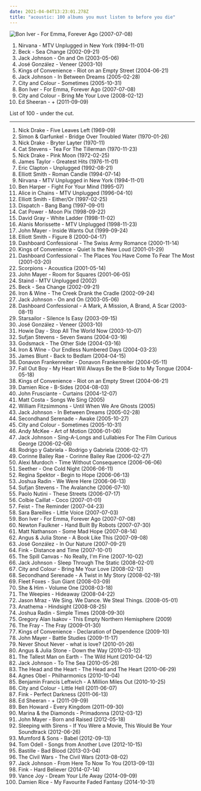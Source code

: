 ```yaml
---
date: 2021-04-04T13:23:01.278Z
title: "acoustic: 100 albums you must listen to before you die"
---
```

![Bon Iver - For Emma, Forever Ago (2007-07-08)](https://img.discogs.com/IC3kOdrS1w-zSkOJTxWJghz_AGs=/fit-in/600x600/filters:strip_icc():format(jpeg):mode_rgb():quality(90)/discogs-images/R-1357686-1259230699.jpeg.jpg "Bon Iver - For Emma, Forever Ago (2007-07-08)")
<ol class="albums">
<li data-cover="http://coverartarchive.org/release/b527f0f7-7735-3c77-add1-09a9e4a20abb/12060379405-500.jpg" data-tags="grunge" role="button">Nirvana - MTV Unplugged in New York (1994-11-01)</li>
<li data-cover="http://coverartarchive.org/release/09dc8894-bb52-4edd-a31b-e74e30753a44/7066111416-500.jpg" data-tags="singer-songwriter, acoustic, beck" role="button">Beck - Sea Change (2002-09-21)</li>
<li data-cover="http://coverartarchive.org/release/972a10fd-c0b7-47c4-9c72-267a8e6aec38/23562352835-500.jpg" data-tags="acoustic, jack johnson" role="button">Jack Johnson - On and On (2003-05-06)</li>
<li data-cover="http://coverartarchive.org/release/69e16928-4321-3b7e-a191-7b3264e5ba49/3974188466-500.jpg" data-tags="singer-songwriter, acoustic" role="button">José González - Veneer (2003-10)</li>
<li data-cover="https://img.discogs.com/qujVQnyyIoDNuPzQbRJ56YU_7ZM=/fit-in/600x607/filters:strip_icc():format(jpeg):mode_rgb():quality(90)/discogs-images/R-675181-1563564124-2088.jpeg.jpg" data-tags="indie, acoustic, norwegian" role="button">Kings of Convenience - Riot on an Empty Street (2004-06-21)</li>
<li data-cover="http://coverartarchive.org/release/8803a42d-59ca-4eee-83ba-61fae63856f5/6148270094-500.jpg" data-tags="acoustic" role="button">Jack Johnson - In Between Dreams (2005-02-28)</li>
<li data-cover="http://coverartarchive.org/release/bc7e4abe-5672-40d4-bb39-a72ba0293476/3375657581-500.jpg" data-tags="acoustic" role="button">City and Colour - Sometimes (2005-10-31)</li>
<li data-cover="https://img.discogs.com/IC3kOdrS1w-zSkOJTxWJghz_AGs=/fit-in/600x600/filters:strip_icc():format(jpeg):mode_rgb():quality(90)/discogs-images/R-1357686-1259230699.jpeg.jpg" data-tags="folk, indie" role="button">Bon Iver - For Emma, Forever Ago (2007-07-08)</li>
<li data-cover="https://img.discogs.com/6RZ0wASz1DyoPcJEe8mimgeooyc=/fit-in/400x400/filters:strip_icc():format(jpeg):mode_rgb():quality(90)/discogs-images/R-2766594-1300096055.jpeg.jpg" data-tags="acoustic" role="button">City and Colour - Bring Me Your Love (2008-02-12)</li>
<li data-cover="http://coverartarchive.org/release/94ad3a58-a1cc-46a3-acf4-9cb6c1d6f032/16111056293-500.jpg" data-tags="pop, british, acoustic, ed sheeran" role="button">Ed Sheeran - + (2011-09-09)</li>
</ol>
List of 100 - under the cut.
<!-- more -->

_________________

<ol class="albums">
<li data-cover="https://img.discogs.com/h8Q5zIvhJH42i-aTz6nXhmauoB0=/fit-in/600x600/filters:strip_icc():format(jpeg):mode_rgb():quality(90)/discogs-images/R-1695929-1387082547-7142.jpeg.jpg" data-tags="folk, singer-songwriter" role="button">
Nick Drake - Five Leaves Left (1969-09)
</li>
<li data-cover="http://coverartarchive.org/release/7c52126e-200a-4b3b-af1c-3c38d70b57b1/9272110752-500.jpg" data-tags="classic rock, singer-songwriter, 60s, folk" role="button">
Simon & Garfunkel - Bridge Over Troubled Water (1970-01-26)
</li>
<li data-cover="http://coverartarchive.org/release/93d4c2fa-6749-3820-88df-b1f6df8cf48b/11682519206-500.jpg" data-tags="folk, singer-songwriter" role="button">
Nick Drake - Bryter Layter (1970-11)
</li>
<li data-cover="http://coverartarchive.org/release/3091801c-33ee-35fb-87f3-80bab24c50d1/4521356337-500.jpg" data-tags="folk, singer-songwriter, 70s" role="button">
Cat Stevens - Tea For The Tillerman (1970-11-23)
</li>
<li data-cover="http://coverartarchive.org/release/2a274c12-8785-351a-9155-1d6d2dfde21c/23137783404-500.jpg" data-tags="folk, singer-songwriter" role="button">
Nick Drake - Pink Moon (1972-02-25)
</li>
<li data-cover="http://coverartarchive.org/release/477bb8aa-5413-37c5-8f1a-f9ca7a36c9d3/22089606298-500.jpg" data-tags="james taylor, folk" role="button">
James Taylor - Greatest Hits (1976-11-01)
</li>
<li data-cover="http://coverartarchive.org/release/fa84b81a-6d02-4d89-a515-9a6ef6df11a3/6733543940-500.jpg" data-tags="blues, acoustic" role="button">
Eric Clapton - Unplugged (1992-08-21)
</li>
<li data-cover="https://img.discogs.com/DVO4ZrB4UcZ4oXzUSfxH1RjZutU=/fit-in/566x531/filters:strip_icc():format(jpeg):mode_rgb():quality(90)/discogs-images/R-2823240-1302635712.jpeg.jpg" data-tags="singer-songwriter" role="button">
Elliott Smith - Roman Candle (1994-07-14)
</li>
<li data-cover="http://coverartarchive.org/release/b527f0f7-7735-3c77-add1-09a9e4a20abb/12060379405-500.jpg" data-tags="grunge" role="button">
Nirvana - MTV Unplugged in New York (1994-11-01)
</li>
<li data-cover="http://coverartarchive.org/release/ce04d4ed-9cda-4d1d-8304-33f143db0b6a/6375099104-500.jpg" data-tags="blues, rock, acoustic" role="button">
Ben Harper - Fight For Your Mind (1995-07)
</li>
<li data-cover="http://coverartarchive.org/release/0e3ef21b-12b7-4fa2-b430-f3579391e41e/1623290216-500.jpg" data-tags="grunge, acoustic" role="button">
Alice in Chains - MTV Unplugged (1996-04-10)
</li>
<li data-cover="http://coverartarchive.org/release/0a5aa565-8158-4e81-9776-af8044f6cc1e/18047694847-500.jpg" data-tags="singer-songwriter" role="button">
Elliott Smith - Either/Or (1997-02-25)
</li>
<li data-cover="https://via.placeholder.com/450" data-tags="dispatch, rock" role="button">
Dispatch - Bang Bang (1997-09-01)
</li>
<li data-cover="http://coverartarchive.org/release/5d58d210-a58c-4532-a2f5-54c6001a063d/12639050704-500.jpg" data-tags="90s, indie, mellow" role="button">
Cat Power - Moon Pix (1998-09-22)
</li>
<li data-cover="http://coverartarchive.org/release/90e63241-4650-4e1e-b41c-058a0d9a0407/23584939765-500.jpg" data-tags="david gray" role="button">
David Gray - White Ladder (1998-11-02)
</li>
<li data-cover="http://coverartarchive.org/release/e68bc44b-f410-35cc-bf84-c0abbbcc08b8/11497364966-500.jpg" data-tags="acoustic, unplugged, live" role="button">
Alanis Morissette - MTV Unplugged (1998-11-23)
</li>
<li data-cover="http://coverartarchive.org/release/ac22031b-15c1-4323-a3f2-f6cfe61b9b9c/13116115117-500.jpg" data-tags="acoustic, john mayer" role="button">
John Mayer - Inside Wants Out (1999-09-24)
</li>
<li data-cover="http://coverartarchive.org/release/8bc521b4-57af-4b4c-88a1-ad214c9c6516/9560550155-500.jpg" data-tags="singer-songwriter, indie" role="button">
Elliott Smith - Figure 8 (2000-04-17)
</li>
<li data-cover="https://via.placeholder.com/450" data-tags="acoustic" role="button">
Dashboard Confessional - The Swiss Army Romance (2000-11-14)
</li>
<li data-cover="https://img.discogs.com/lsz4cKVgVZ2Y5vbRL35Nv2_vGoo=/fit-in/600x600/filters:strip_icc():format(jpeg):mode_rgb():quality(90)/discogs-images/R-9784862-1526804148-7507.jpeg.jpg" data-tags="acoustic, indie pop, indie" role="button">
Kings of Convenience - Quiet Is the New Loud (2001-01-29)
</li>
<li data-cover="http://coverartarchive.org/release/fd3ea260-7f06-496b-aafe-7b93d2dad025/6169341657-500.jpg" data-tags="emo" role="button">
Dashboard Confessional - The Places You Have Come To Fear The Most (2001-03-20)
</li>
<li data-cover="http://coverartarchive.org/release/b0ef070f-237d-423a-8984-fe1cbf7f35a8/1290637316-500.jpg" data-tags="rock, acoustic, classic rock, scorpions" role="button">
Scorpions - Acoustica (2001-05-14)
</li>
<li data-cover="https://via.placeholder.com/450" data-tags="john mayer" role="button">
John Mayer - Room for Squares (2001-06-05)
</li>
<li data-cover="https://via.placeholder.com/450" data-tags="staind, acoustic" role="button">
Staind - MTV Unplugged (2002)
</li>
<li data-cover="http://coverartarchive.org/release/09dc8894-bb52-4edd-a31b-e74e30753a44/7066111416-500.jpg" data-tags="singer-songwriter, acoustic, beck" role="button">
Beck - Sea Change (2002-09-21)
</li>
<li data-cover="http://coverartarchive.org/release/e270a453-a6c5-4bbc-91d7-5e4378e7d08c/2500642993-500.jpg" data-tags="folk, indie, acoustic" role="button">
Iron & Wine - The Creek Drank the Cradle (2002-09-24)
</li>
<li data-cover="http://coverartarchive.org/release/972a10fd-c0b7-47c4-9c72-267a8e6aec38/23562352835-500.jpg" data-tags="acoustic, jack johnson" role="button">
Jack Johnson - On and On (2003-05-06)
</li>
<li data-cover="http://coverartarchive.org/release/a286be17-96f0-3dee-9c66-d8972a04d4e9/1742724035-500.jpg" data-tags="emo" role="button">
Dashboard Confessional - A Mark, A Mission, A Brand, A Scar (2003-08-11)
</li>
<li data-cover="https://img.discogs.com/-mn5m6C8PS1GcbLRs7crnsvmqq0=/fit-in/600x600/filters:strip_icc():format(jpeg):mode_rgb():quality(90)/discogs-images/R-7098914-1433699223-2052.jpeg.jpg" data-tags="britpop, indie rock" role="button">
Starsailor - Silence Is Easy (2003-09-15)
</li>
<li data-cover="http://coverartarchive.org/release/69e16928-4321-3b7e-a191-7b3264e5ba49/3974188466-500.jpg" data-tags="singer-songwriter, acoustic" role="button">
José González - Veneer (2003-10)
</li>
<li data-cover="http://coverartarchive.org/release/2d9065e5-de47-43ff-865f-42c110e7b6f6/6247631110-500.jpg" data-tags="singer-songwriter, acoustic" role="button">
Howie Day - Stop All The World Now (2003-10-07)
</li>
<li data-cover="https://img.discogs.com/42SS7BRmBHobZXc70IXTwOEbBN4=/fit-in/600x603/filters:strip_icc():format(jpeg):mode_rgb():quality(90)/discogs-images/R-583395-1301006999.jpeg.jpg" data-tags="indie, folk" role="button">
Sufjan Stevens - Seven Swans (2004-03-16)
</li>
<li data-cover="http://coverartarchive.org/release/db367585-903f-4e9b-94f9-02093795dc2f/14971932845-500.jpg" data-tags="acoustic" role="button">
Godsmack - The Other Side (2004-03-16)
</li>
<li data-cover="https://via.placeholder.com/450" data-tags="folk" role="button">
Iron & Wine - Our Endless Numbered Days (2004-03-23)
</li>
<li data-cover="http://coverartarchive.org/release/f4cde382-f2c4-40e2-944a-8a01a97990be/5656611590-500.jpg" data-tags="james blunt, pop" role="button">
James Blunt - Back to Bedlam (2004-04-15)
</li>
<li data-cover="http://coverartarchive.org/release/570e3951-5811-462e-af10-a5571406d2e1/16436830735-500.jpg" data-tags="acoustic, folk pop surf singer, surf" role="button">
Donavon Frankenreiter - Donavon Frankenreiter (2004-05-11)
</li>
<li data-cover="http://coverartarchive.org/release/fc2b4c7a-a7e3-4756-bcec-cd3e9a2ce4b7/28392699788-500.jpg" data-tags="acoustic" role="button">
Fall Out Boy - My Heart Will Always Be the B-Side to My Tongue (2004-05-18)
</li>
<li data-cover="https://img.discogs.com/qujVQnyyIoDNuPzQbRJ56YU_7ZM=/fit-in/600x607/filters:strip_icc():format(jpeg):mode_rgb():quality(90)/discogs-images/R-675181-1563564124-2088.jpeg.jpg" data-tags="indie, acoustic, norwegian" role="button">
Kings of Convenience - Riot on an Empty Street (2004-06-21)
</li>
<li data-cover="http://coverartarchive.org/release/79f75593-94ca-4b24-bfdb-91c0b9395b39/13538432061-500.jpg" data-tags="damien rice, 2004, acoustic, live" role="button">
Damien Rice - B-Sides (2004-08-03)
</li>
<li data-cover="https://img.discogs.com/Vu7r-6u8MypHy1S1h641RlMKfGg=/fit-in/600x549/filters:strip_icc():format(jpeg):mode_rgb():quality(90)/discogs-images/R-8932867-1471756324-1394.mpo.jpg" data-tags="acoustic" role="button">
John Frusciante - Curtains (2004-12-07)
</li>
<li data-cover="https://via.placeholder.com/450" data-tags="singer-songwriter, acoustic" role="button">
Matt Costa - Songs We Sing (2005)
</li>
<li data-cover="http://coverartarchive.org/release/ec76f7c5-59b0-44bb-8140-7bdb050e268e/8881548095-500.jpg" data-tags="acoustic" role="button">
William Fitzsimmons - Until When We Are Ghosts (2005)
</li>
<li data-cover="http://coverartarchive.org/release/8803a42d-59ca-4eee-83ba-61fae63856f5/6148270094-500.jpg" data-tags="acoustic" role="button">
Jack Johnson - In Between Dreams (2005-02-28)
</li>
<li data-cover="http://coverartarchive.org/release/15a9cca2-cd9e-4aac-9828-b85f184b1f84/24240958685-500.jpg" data-tags="acoustic, emo" role="button">
Secondhand Serenade - Awake (2005-10-27)
</li>
<li data-cover="http://coverartarchive.org/release/bc7e4abe-5672-40d4-bb39-a72ba0293476/3375657581-500.jpg" data-tags="acoustic" role="button">
City and Colour - Sometimes (2005-10-31)
</li>
<li data-cover="http://coverartarchive.org/release/27a0c006-98f3-428a-a945-56a2ab39f070/15577024250-500.jpg" data-tags="acoustic, guitar" role="button">
Andy McKee - Art of Motion (2006-01-06)
</li>
<li data-cover="http://coverartarchive.org/release/5bf551f7-96be-3f50-8ae4-9895eb26af9a/7965698121-500.jpg" data-tags="acoustic" role="button">
Jack Johnson - Sing-A-Longs and Lullabies For The Film Curious George (2006-02-06)
</li>
<li data-cover="http://coverartarchive.org/release/88942202-c6b5-3dff-a286-5f1a0d20bca2/16038716231-500.jpg" data-tags="guitar, acoustic, instrumental" role="button">
Rodrigo y Gabriela - Rodrigo y Gabriela (2006-02-17)
</li>
<li data-cover="https://img.discogs.com/nKRFVJxoxDulyvpa5mDrhXSW5pE=/fit-in/550x479/filters:strip_icc():format(jpeg):mode_rgb():quality(90)/discogs-images/R-1199963-1200235428.jpeg.jpg" data-tags="soul" role="button">
Corinne Bailey Rae - Corinne Bailey Rae (2006-02-27)
</li>
<li data-cover="http://coverartarchive.org/release/c7f170ef-5b55-4711-8820-48dac859f5e2/5105968554-500.jpg" data-tags="indie, folk, singer-songwriter" role="button">
Alexi Murdoch - Time Without Consequence (2006-06-06)
</li>
<li data-cover="http://coverartarchive.org/release/b1f237d6-edf1-46f8-971c-a7280b53bdc6/1068689504-500.jpg" data-tags="acoustic" role="button">
Seether - One Cold Night (2006-06-11)
</li>
<li data-cover="http://coverartarchive.org/release/7c48653c-8e50-4f8b-91a4-25321c500fed/25262967822-500.jpg" data-tags="female vocalists, indie, singer-songwriter" role="button">
Regina Spektor - Begin to Hope (2006-06-13)
</li>
<li data-cover="https://via.placeholder.com/450" data-tags="acoustic, folk, joshua radin" role="button">
Joshua Radin - We Were Here (2006-06-13)
</li>
<li data-cover="http://coverartarchive.org/release/84d537c0-bc24-43dc-ba55-377c25e9c17a/15824345226-500.jpg" data-tags="indie, acoustic" role="button">
Sufjan Stevens - The Avalanche (2006-07-10)
</li>
<li data-cover="http://coverartarchive.org/release/0f6aee88-6d56-34d2-a628-eead929a45e3/6358999364-500.jpg" data-tags="pop, singer-songwriter, indie" role="button">
Paolo Nutini - These Streets (2006-07-17)
</li>
<li data-cover="http://coverartarchive.org/release/402e7158-57a2-48c1-9ecc-83a78f3f6c8e/2859644033-500.jpg" data-tags="pop" role="button">
Colbie Caillat - Coco (2007-01-01)
</li>
<li data-cover="http://coverartarchive.org/release/805d6908-afee-3a49-b6e0-e9ca5ce6a452/16767229098-500.jpg" data-tags="indie, female vocalists, indie pop, female vocalist, pop, alternative, indie rock" role="button">
Feist - The Reminder (2007-04-23)
</li>
<li data-cover="http://coverartarchive.org/release/bb65a0e6-41c3-42dc-be56-1e2064eb1b2f/13725245197-500.jpg" data-tags="pop" role="button">
Sara Bareilles - Little Voice (2007-07-03)
</li>
<li data-cover="https://img.discogs.com/IC3kOdrS1w-zSkOJTxWJghz_AGs=/fit-in/600x600/filters:strip_icc():format(jpeg):mode_rgb():quality(90)/discogs-images/R-1357686-1259230699.jpeg.jpg" data-tags="folk, indie" role="button">
Bon Iver - For Emma, Forever Ago (2007-07-08)
</li>
<li data-cover="http://coverartarchive.org/release/eb09be91-a6c4-44f0-80a9-196c6a3372d8/21084805447-500.jpg" data-tags="british, uk, somgwriters" role="button">
Newton Faulkner - Hand Built By Robots (2007-07-30)
</li>
<li data-cover="http://coverartarchive.org/release/29e89c60-faff-4d58-8340-6e5d10b6b421/11894480075-500.jpg" data-tags="rock, favorite" role="button">
Matt Nathanson - Some Mad Hope (2007-08-14)
</li>
<li data-cover="http://coverartarchive.org/release/43ff3450-f35f-40ad-986b-01703287dc6d/2638757408-500.jpg" data-tags="folk, acoustic, indie folk" role="button">
Angus & Julia Stone - A Book Like This (2007-09-08)
</li>
<li data-cover="http://coverartarchive.org/release/008b9132-e69c-3da5-9325-614c0dc52a2b/5686336691-500.jpg" data-tags="acoustic" role="button">
José González - In Our Nature (2007-09-21)
</li>
<li data-cover="http://coverartarchive.org/release/565ecac2-2a18-3f3e-9026-b3cb7b7e567e/15591829201-500.jpg" data-tags="acoustic, ninja tune" role="button">
Fink - Distance and Time (2007-10-01)
</li>
<li data-cover="https://via.placeholder.com/450" data-tags="indie, rock, emo, indie rock, pop rock, acoustic, pop punk, to listen, wind, sire, indie emo, memorized, profile song, previous albums were so much better, cafe del mar dreams vol4, opgenomen van marcel bemelmans" role="button">
The Spill Canvas - No Really, I'm Fine (2007-10-02)
</li>
<li data-cover="https://via.placeholder.com/450" data-tags="acoustic" role="button">
Jack Johnson - Sleep Through The Static (2008-02-01)
</li>
<li data-cover="https://img.discogs.com/6RZ0wASz1DyoPcJEe8mimgeooyc=/fit-in/400x400/filters:strip_icc():format(jpeg):mode_rgb():quality(90)/discogs-images/R-2766594-1300096055.jpeg.jpg" data-tags="acoustic" role="button">
City and Colour - Bring Me Your Love (2008-02-12)
</li>
<li data-cover="https://img.discogs.com/vwxoIJCM0ix4bNSbrNeDi9zXeaY=/fit-in/320x320/filters:strip_icc():format(jpeg):mode_rgb():quality(90)/discogs-images/R-1839737-1265109088.jpeg.jpg" data-tags="emo, acoustic" role="button">
Secondhand Serenade - A Twist in My Story (2008-02-19)
</li>
<li data-cover="http://coverartarchive.org/release/a1cdc0b6-8792-3b96-9cbe-0cd7f6508f46/25519399010-500.jpg" data-tags="folk, indie folk, subpop" role="button">
Fleet Foxes - Sun Giant (2008-03-09)
</li>
<li data-cover="http://coverartarchive.org/release/ee79e860-68e7-46ad-bebb-8a003a1dc7a4/4804280407-500.jpg" data-tags="indie" role="button">
She & Him - Volume One (2008-03-18)
</li>
<li data-cover="https://img.discogs.com/msSMz9xDbDlvMYA0eBoe0jXes1g=/fit-in/500x500/filters:strip_icc():format(jpeg):mode_rgb():quality(90)/discogs-images/R-2795223-1301350125.jpeg.jpg" data-tags="folk, acoustic" role="button">
The Weepies - Hideaway (2008-04-22)
</li>
<li data-cover="http://coverartarchive.org/release/17de02f3-5ee1-41c9-9ba4-42bca40dd848/2223304263-500.jpg" data-tags="singer-songwriter, pop, acoustic" role="button">
Jason Mraz - We Sing. We Dance. We Steal Things. (2008-05-01)
</li>
<li data-cover="http://coverartarchive.org/release/c0c588fc-5669-4b8f-b25c-560111e0bbba/5284367213-500.jpg" data-tags="acoustic, progressive rock" role="button">
Anathema - Hindsight (2008-08-25)
</li>
<li data-cover="https://via.placeholder.com/450" data-tags="acoustic" role="button">
Joshua Radin - Simple Times (2008-09-30)
</li>
<li data-cover="http://coverartarchive.org/release/a9f1fa02-8290-449a-95ee-e88c53a3e60b/13153183313-500.jpg" data-tags="rock, singer-songwriter, acoustic, americana, adult contemporary, folk rock, singer/songwriter, gregory alan isakov" role="button">
Gregory Alan Isakov - This Empty Northern Hemisphere (2009)
</li>
<li data-cover="http://coverartarchive.org/release/52711131-54dc-3d9b-9cc1-1e8cd8bfe928/28917100418-500.jpg" data-tags="rock, alternative rock" role="button">
The Fray - The Fray (2009-01-30)
</li>
<li data-cover="http://coverartarchive.org/release/14b6ef82-a25f-3698-b1d1-4c2a53133685/27492842731-500.jpg" data-tags="folk" role="button">
Kings of Convenience - Declaration of Dependence (2009-10)
</li>
<li data-cover="https://img.discogs.com/cWw7xadx3QlRinvl0Dc48dVMcJU=/fit-in/225x225/filters:strip_icc():format(jpeg):mode_rgb():quality(90)/discogs-images/R-9096731-1474718495-9289.jpeg.jpg" data-tags="pop" role="button">
John Mayer - Battle Studies (2009-11-17)
</li>
<li data-cover="http://coverartarchive.org/release/4ad77ab2-75a0-48d1-a00b-745000a6614e/17601301658-500.jpg" data-tags="acoustic, less than 40 minutes" role="button">
Never Shout Never - what is love? (2010-01-26)
</li>
<li data-cover="https://img.discogs.com/LrhznqUrhrbnOX4LXZY3sr6kwJw=/fit-in/293x293/filters:strip_icc():format(jpeg):mode_rgb():quality(90)/discogs-images/R-2187241-1268704983.jpeg.jpg" data-tags="folk, australian, acoustic, indie" role="button">
Angus & Julia Stone - Down the Way (2010-03-12)
</li>
<li data-cover="http://coverartarchive.org/release/da3b6651-add3-458f-8f43-0eb211afe9b1/26402641631-500.jpg" data-tags="folk" role="button">
The Tallest Man on Earth - The Wild Hunt (2010-04-12)
</li>
<li data-cover="http://coverartarchive.org/release/b9c43a32-116c-4b13-aee5-1b327f544334/23563622864-500.jpg" data-tags="acoustic, jack johnson" role="button">
Jack Johnson - To The Sea (2010-05-26)
</li>
<li data-cover="https://via.placeholder.com/450" data-tags="folk" role="button">
The Head and the Heart - The Head and The Heart (2010-06-29)
</li>
<li data-cover="http://coverartarchive.org/release/8e211044-0d50-4d93-a010-a006a3c4057c/1929739348-500.jpg" data-tags="acoustic, instrumental, ambient, female vocal" role="button">
Agnes Obel - Philharmonics (2010-10-04)
</li>
<li data-cover="https://via.placeholder.com/450" data-tags="folk, singer-songwriter, acoustic, indie folk, dirty hit, benjamin francis leftwich" role="button">
Benjamin Francis Leftwich - A Million Miles Out (2010-10-25)
</li>
<li data-cover="http://coverartarchive.org/release/406d16d1-f572-41c8-ac54-2c715502f76b/4764705431-500.jpg" data-tags="folk rock, indie" role="button">
City and Colour - Little Hell (2011-06-07)
</li>
<li data-cover="https://img.discogs.com/Soqna-vcIZw-BlpdTqjO_MFu6UI=/fit-in/600x604/filters:strip_icc():format(jpeg):mode_rgb():quality(90)/discogs-images/R-102752-1511670693-4317.jpeg.jpg" data-tags="folk, acoustic, alternative" role="button">
Fink - Perfect Darkness (2011-06-13)
</li>
<li data-cover="http://coverartarchive.org/release/94ad3a58-a1cc-46a3-acf4-9cb6c1d6f032/16111056293-500.jpg" data-tags="pop, british, acoustic, ed sheeran" role="button">
Ed Sheeran - + (2011-09-09)
</li>
<li data-cover="http://coverartarchive.org/release/9a04148d-c342-47d8-8703-d51109b9dbc5/5046500846-500.jpg" data-tags="folk" role="button">
Ben Howard - Every Kingdom (2011-09-30)
</li>
<li data-cover="https://via.placeholder.com/450" data-tags="pop, acoustic" role="button">
Marina & the Diamonds - Primadonna (2012-03-12)
</li>
<li data-cover="http://coverartarchive.org/release/93b01ce2-b4fd-4cd4-970d-36bb9fcb3982/1040620615-500.jpg" data-tags="blues rock" role="button">
John Mayer - Born and Raised (2012-05-18)
</li>
<li data-cover="http://coverartarchive.org/release/8b9745c0-7729-4d2d-805e-836d136074bb/1258644423-500.jpg" data-tags="acoustic" role="button">
Sleeping with Sirens - If You Were a Movie, This Would Be Your Soundtrack (2012-06-26)
</li>
<li data-cover="http://coverartarchive.org/release/5e41ce0d-ce16-4a00-83bb-8e0e41d67cbb/2484391424-500.jpg" data-tags="folk, indie, british" role="button">
Mumford & Sons - Babel (2012-09-13)
</li>
<li data-cover="http://coverartarchive.org/release/3151b89c-bc33-4304-9b0c-04158417b641/11082339511-500.jpg" data-tags="chillout, indie, folk, acoustic, listen, another love, songs played on kslu" role="button">
Tom Odell - Songs from Another Love (2012-10-15)
</li>
<li data-cover="http://coverartarchive.org/release/99d80ba7-516e-4058-8c01-ab04e4ccca4b/11232970334-500.jpg" data-tags="british, rock, indietronica" role="button">
Bastille - Bad Blood (2013-03-04)
</li>
<li data-cover="http://coverartarchive.org/release/75b78092-f898-47fa-a2f0-ccc061f277e8/4825372811-500.jpg" data-tags="folk, indie rock, usa, acoustic, americana, alt folk, indie folk, alt country, alternative country, laptop, 10s, 2010s, 2013 albums, monochrome album covers, american group, grammy winner 2014" role="button">
The Civil Wars - The Civil Wars (2013-08-02)
</li>
<li data-cover="https://via.placeholder.com/450" data-tags="acoustic, jackj" role="button">
Jack Johnson - From Here To Now To You (2013-09-13)
</li>
<li data-cover="http://coverartarchive.org/release/5d1c2a68-1db2-4fa5-aa36-7d66a8e0d62f/8119387478-500.jpg" data-tags="acoustic" role="button">
Fink - Hard Believer (2014-07-14)
</li>
<li data-cover="http://coverartarchive.org/release/32269431-0747-4ec2-a2b9-84abfaa499ee/8007239303-500.jpg" data-tags="indie, indie folk" role="button">
Vance Joy - Dream Your Life Away (2014-09-09)
</li>
<li data-cover="http://coverartarchive.org/release/a5bb7a1b-f162-44a0-b833-69fb8bf13125/8706849113-500.jpg" data-tags="folk, acoustic, indie folk" role="button">
Damien Rice - My Favourite Faded Fantasy (2014-10-31)
</li>
</ol>